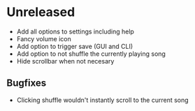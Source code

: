 # Unreleased
- Add all options to settings including help
- Fancy volume icon
- Add option to trigger save (GUI and CLI)
- Add option to not shuffle the currently playing song
- Hide scrollbar when not necesary

## Bugfixes
- Clicking shuffle wouldn't instantly scroll to the current song

